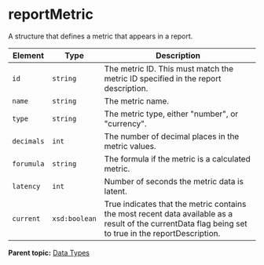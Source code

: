 # reportMetric

A structure that defines a metric that appears in a report.

|Element|Type|Description|
|-------|----|-----------|
|`id` |`string` | The metric ID. This must match the metric ID specified in the report description. |
|`name` |`string` | The metric name. |
|`type` |`string` | The metric type, either "number", or "currency". |
|`decimals` |`int` | The number of decimal places in the metric values. |
|`forumula` |`string` | The formula if the metric is a calculated metric. |
|`latency` |`int` | Number of seconds the metric data is latent. |
|`current` |`xsd:boolean` | True indicates that the metric contains the most recent data available as a result of the currentData flag being set to true in the reportDescription. |

**Parent topic:** [Data Types](../data_types/datatypes.md)

